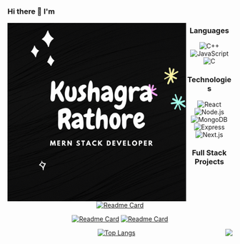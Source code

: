 ### Hi there 👋 I'm

<img src="https://github.com/kushagra1212/kushagra1212/blob/main/profile.gif" align="left" height="400" width="400"  >
<div align="center">
  
  <h3><bold>Languages</bold></h3>

![C++](https://img.shields.io/badge/-C++-000?&logo=c%2b%2b&logoColor=00599C)
![JavaScript](https://img.shields.io/badge/-JavaScript-000?&logo=JavaScript)
![C](https://img.shields.io/badge/-C-000?&logo=C)

</div>


<div align="center" > 

 <h3><bold>Technologies</bold></h3>
 
![React](https://img.shields.io/badge/-React-000?&logo=React)
![Node.js](https://img.shields.io/badge/-Node.js-000?&logo=node.js)
![MongoDB](https://img.shields.io/badge/-MongoDB-000?&logo=mongodb)
![Express](https://img.shields.io/badge/-Express-000?&logo=express)
![Next.js](https://img.shields.io/badge/-Next.js-000?&logo=nextdotjs)

</div>


<div align="center" >

<h3><bold>Full Stack Projects</bold></h3>

<!-- <a href="https://eimentum.vercel.app/">
  <img src="https://eimentum.vercel.app/logo.svg#svgView(viewBox(5, 4, 2, 5))" height="200" width="200" />
</a>
 -->
<!-- [![Readme Card](https://github-readme-stats.vercel.app/api/pin/?username=kushagra1212&repo=Eimentum)](https://github.com/kushagra1212/Eimentum) -->
[![Readme Card](https://github-readme-stats.vercel.app/api/pin/?username=kushagra1212&repo=chat-app)](https://github.com/kushagra1212/chat-app) 
</div>


<div align="center">

[![Readme Card](https://github-readme-stats.vercel.app/api/pin/?username=kushagra1212&repo=YouTube-video-Downloader)](https://github.com/kushagra1212/YouTube-video-Downloader)
[![Readme Card](https://github-readme-stats.vercel.app/api/pin/?username=kushagra1212&repo=voice-news)](https://github.com/kushagra1212/voice-news)
</div>
  



  
  


<div align="center">
  <a  href="/"><img align="right" height="137px" src="https://github-readme-stats.vercel.app/api?username=kushagra1212&hide_title=true&hide_border=true&show_icons=true&include_all_commits=true&count_private=true&line_height=21&text_color=000&icon_color=000&bg_color=0,ea6161,ffc64d,fffc4d,52fa5a&theme=graywhite" /><!-- wi*quL3fcV -->
<!-- [![willianrod's wakatime stats](https://github-readme-stats.vercel.app/api/wakatime?username=kushagra1212)]() -->

[![Top Langs](https://github-readme-stats.vercel.app/api/top-langs/?username=kushagra1212&langs_count=8)]()
</div>



